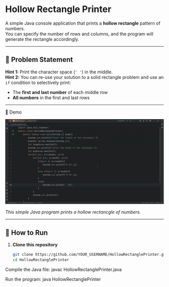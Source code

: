 # Hollow Rectangle Printer

A simple Java console application that prints a **hollow rectangle** pattern of numbers.  
You can specify the number of rows and columns, and the program will generate the rectangle accordingly.

---

## 📜 Problem Statement

**Hint 1:** Print the character space (`' '`) in the middle.  
**Hint 2:** You can re-use your solution to a solid rectangle problem and use an `if` condition to selectively print:
- The **first and last number** of each middle row
- **All numbers** in the first and last rows

---
🎥 Demo

![HollowRectanglePrinter Demo](HollowRectanglePrinter.gif)

*This simple Java program prints a hollow rectancgle  of numbers.*


---

## 🚀 How to Run

1. **Clone this repository**  
   ```bash
   git clone https://github.com/YOUR_USERNAME/HollowRectanglePrinter.git
   cd HollowRectanglePrinter
Compile the Java file:
javac HollowRectanglePrinter.java

Run the program:
java HollowRectanglePrinter



